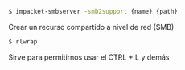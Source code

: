 ```bash
$ impacket-smbserver -smb2support {name} {path}
```
Crear un recurso compartido a nivel de red (SMB)

```bash 
$ rlwrap
```
Sirve para permitirnos usar el CTRL + L y demás 

